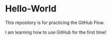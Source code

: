# Hello-World
This repository is for practicing the GitHub Flow.

I am learning how to use GitHub for the first time!
